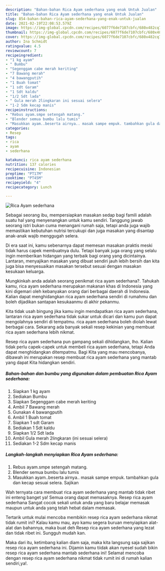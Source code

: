```yaml
---
description: "Bahan-bahan Rica Ayam sederhana yang enak Untuk Jualan"
title: "Bahan-bahan Rica Ayam sederhana yang enak Untuk Jualan"
slug: 854-bahan-bahan-rica-ayam-sederhana-yang-enak-untuk-jualan
date: 2021-02-19T22:08:53.579Z
image: https://img-global.cpcdn.com/recipes/6077f6de7107cbfc/680x482cq70/rica-ayam-sederhana-foto-resep-utama.jpg
thumbnail: https://img-global.cpcdn.com/recipes/6077f6de7107cbfc/680x482cq70/rica-ayam-sederhana-foto-resep-utama.jpg
cover: https://img-global.cpcdn.com/recipes/6077f6de7107cbfc/680x482cq70/rica-ayam-sederhana-foto-resep-utama.jpg
author: Ina Schmidt
ratingvalue: 4.5
reviewcount: 7
recipeingredient:
- "1 kg ayam"
- " Bumbu"
- "Segenggam cabe merah keriting"
- "7 Bawang merah"
- "4 bawangputih"
- "1 Buah tomat"
- "1 sdt Garam"
- "1 Sdt kaldu"
- "1/2 Sdt lada"
- " Gula merah 2lingkaran ini sesuai selera"
- "1-2 Sdm kecap manis"
recipeinstructions:
- "Rebus ayam.smpe setengah matang."
- "Blender semua bumbu lalu tumis"
- "Masukkan ayam..beserta airnya.. masak sampe empuk. tambahkan gula dan kecap sesuai selera. Sajikan"
categories:
- Resep
tags:
- rica
- ayam
- sederhana

katakunci: rica ayam sederhana 
nutrition: 137 calories
recipecuisine: Indonesian
preptime: "PT17M"
cooktime: "PT45M"
recipeyield: "4"
recipecategory: Lunch

---
```



![Rica Ayam sederhana](https://img-global.cpcdn.com/recipes/6077f6de7107cbfc/680x482cq70/rica-ayam-sederhana-foto-resep-utama.jpg)

Sebagai seorang ibu, mempersiapkan masakan sedap bagi famili adalah suatu hal yang menyenangkan untuk kamu sendiri. Tanggung jawab seorang istri bukan cuma menangani rumah saja, tetapi anda juga wajib memastikan kebutuhan nutrisi tercukupi dan juga masakan yang disantap anak-anak wajib menggugah selera.

Di era  saat ini, kamu sebenarnya dapat memesan masakan praktis meski tidak harus capek membuatnya dulu. Tetapi banyak juga orang yang selalu ingin memberikan hidangan yang terbaik bagi orang yang dicintainya. Lantaran, menyajikan masakan yang dibuat sendiri jauh lebih bersih dan kita juga bisa menyesuaikan masakan tersebut sesuai dengan masakan kesukaan keluarga. 



Mungkinkah anda adalah seorang penikmat rica ayam sederhana?. Tahukah kamu, rica ayam sederhana merupakan makanan khas di Indonesia yang kini digemari oleh kebanyakan orang dari berbagai daerah di Indonesia. Kalian dapat menghidangkan rica ayam sederhana sendiri di rumahmu dan boleh dijadikan santapan kesukaanmu di akhir pekanmu.

Kita tidak usah bingung jika kamu ingin mendapatkan rica ayam sederhana, lantaran rica ayam sederhana tidak sukar untuk dicari dan kamu pun dapat mengolahnya sendiri di tempatmu. rica ayam sederhana boleh diolah lewat berbagai cara. Sekarang ada banyak sekali resep kekinian yang membuat rica ayam sederhana lebih nikmat.

Resep rica ayam sederhana pun gampang sekali dihidangkan, lho. Kalian tidak perlu capek-capek untuk membeli rica ayam sederhana, tetapi Anda dapat menghidangkan ditempatmu. Bagi Kita yang mau mencobanya, dibawah ini merupakan resep membuat rica ayam sederhana yang mantab yang dapat Kita hidangkan sendiri.

<!--inarticleads1-->

##### Bahan-bahan dan bumbu yang digunakan dalam pembuatan Rica Ayam sederhana:

1. Siapkan 1 kg ayam
1. Sediakan  Bumbu
1. Siapkan Segenggam cabe merah keriting
1. Ambil 7 Bawang merah
1. Gunakan 4 bawangputih
1. Ambil 1 Buah tomat
1. Siapkan 1 sdt Garam
1. Sediakan 1 Sdt kaldu
1. Siapkan 1/2 Sdt lada
1. Ambil  Gula merah 2lingkaran (ini sesuai selera)
1. Sediakan 1-2 Sdm kecap manis




<!--inarticleads2-->

##### Langkah-langkah menyiapkan Rica Ayam sederhana:

1. Rebus ayam.smpe setengah matang.
1. Blender semua bumbu lalu tumis
1. Masukkan ayam..beserta airnya.. masak sampe empuk. tambahkan gula dan kecap sesuai selera. Sajikan




Wah ternyata cara membuat rica ayam sederhana yang mantab tidak ribet ini enteng banget ya! Semua orang dapat memasaknya. Resep rica ayam sederhana Sangat cocok sekali untuk anda yang baru belajar memasak maupun untuk anda yang telah hebat dalam memasak.

Tertarik untuk mulai mencoba membikin resep rica ayam sederhana nikmat tidak rumit ini? Kalau kamu mau, ayo kamu segera buruan menyiapkan alat-alat dan bahannya, maka buat deh Resep rica ayam sederhana yang lezat dan tidak ribet ini. Sungguh mudah kan. 

Maka dari itu, ketimbang kalian diam saja, maka kita langsung saja sajikan resep rica ayam sederhana ini. Dijamin kamu tiidak akan nyesel sudah bikin resep rica ayam sederhana mantab sederhana ini! Selamat mencoba dengan resep rica ayam sederhana nikmat tidak rumit ini di rumah kalian sendiri,ya!.

